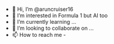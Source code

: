 - 👋 Hi, I’m @aruncruiser16
- 👀 I’m interested in Formula 1 but AI too
- 🌱 I’m currently learning ...
- 💞️ I’m looking to collaborate on ...
- 📫 How to reach me - 
<!---
aruncruiser16/aruncruiser16 is a ✨ special ✨ repository because its `README.md` (this file) appears on your GitHub profile.
You can click the Preview link to take a look at your changes.
--->
